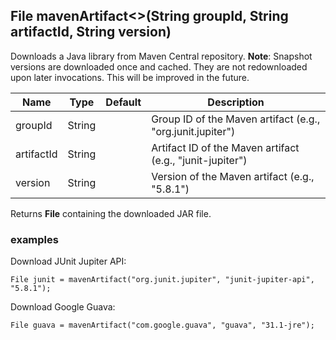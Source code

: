 ## File mavenArtifact<>(String groupId, String artifactId, String version)

Downloads a Java library from Maven Central repository.
__Note__: Snapshot versions are downloaded once and cached.
They are not redownloaded upon later invocations.
This will be improved in the future.

| Name       | Type   | Default | Description                                                |
|------------|--------|---------|------------------------------------------------------------|
| groupId    | String |         | Group ID of the Maven artifact (e.g., "org.junit.jupiter") |
| artifactId | String |         | Artifact ID of the Maven artifact (e.g., "junit-jupiter")  |
| version    | String |         | Version of the Maven artifact (e.g., "5.8.1")              |

Returns __File__ containing the downloaded JAR file.

### examples

Download JUnit Jupiter API:
```
File junit = mavenArtifact("org.junit.jupiter", "junit-jupiter-api", "5.8.1");
```

Download Google Guava:
```
File guava = mavenArtifact("com.google.guava", "guava", "31.1-jre");
```
